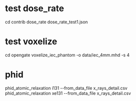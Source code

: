 

# test dose_rate
cd contrib
dose_rate dose_rate_test1.json


# test voxelize
cd opengate
voxelize_iec_phantom -o data/iec_4mm.mhd -s 4

# phid

phid_atomic_relaxation i131 --from_data_file x_rays_detail.csv
phid_atomic_relaxation xe131 --from_data_file x_rays_detail.csv
